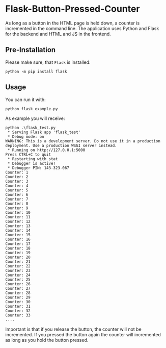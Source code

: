 # Flask-Button-Pressed-Counter
As long as a button in the HTML page is held down, a counter is incremented in the command line. The application uses Python and Flask for the backend and HTML and JS in the frontend.

## Pre-Installation

Please make sure, that `Flask` is installed:

```
python -m pip install flask
```

## Usage

You can run it with:

```
python flask_example.py
```

As example you will receive:


```
python .\flask_test.py
 * Serving Flask app 'flask_test'
 * Debug mode: on
WARNING: This is a development server. Do not use it in a production deployment. Use a production WSGI server instead.
 * Running on http://127.0.0.1:5000
Press CTRL+C to quit
 * Restarting with stat
 * Debugger is active!
 * Debugger PIN: 143-323-067
Counter: 1
Counter: 2
Counter: 3
Counter: 4
Counter: 5
Counter: 6
Counter: 7
Counter: 8
Counter: 9
Counter: 10
Counter: 11
Counter: 12
Counter: 13
Counter: 14
Counter: 15
Counter: 16
Counter: 17
Counter: 18
Counter: 19
Counter: 20
Counter: 21
Counter: 22
Counter: 23
Counter: 24
Counter: 25
Counter: 26
Counter: 27
Counter: 28
Counter: 29
Counter: 30
Counter: 31
Counter: 32
Counter: 33
....
```

Important is that if you release the button, the counter will not be incremented. If you pressed the button again the counter will incremented as long as you hold the button pressed.

